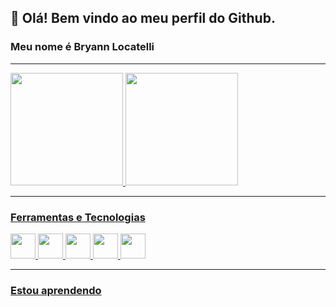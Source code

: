 ## 👋 Olá! Bem vindo ao meu perfil do Github.
### Meu nome é Bryann Locatelli

<hr/>

<div>
<a href="https://github.com/LocatelliBryann">
<img height="180em" src="https://github-readme-stats.vercel.app/api/top-langs/?username=LocatelliBryann&layout=compact&langs_count=7&theme=midnight-purple"/>
<img height="180em" src="https://github-readme-stats.vercel.app/api?username=LocatelliBryann&show_icons=true&theme=midnight-purple&include_all_commits=true&count_private=true"/>
</div>
  
<hr/>
  
### Ferramentas e Tecnologias
<div>
 <img src="https://cdn.jsdelivr.net/gh/devicons/devicon/icons/css3/css3-original.svg" width="40" height="40" />
 <img src="https://cdn.jsdelivr.net/gh/devicons/devicon/icons/html5/html5-plain-wordmark.svg" width="40" height="40"/>
 <img src="https://cdn.jsdelivr.net/gh/devicons/devicon/icons/python/python-original.svg" width="40" height="40" />
 <img src="https://cdn.jsdelivr.net/gh/devicons/devicon/icons/javascript/javascript-original.svg" width="40" height="40"/>
 <img src="https://cdn.jsdelivr.net/gh/devicons/devicon/icons/vuejs/vuejs-original-wordmark.svg" width="40" height="40" />
  
 <hr/>
  
 ### Estou aprendendo




   
</div>

